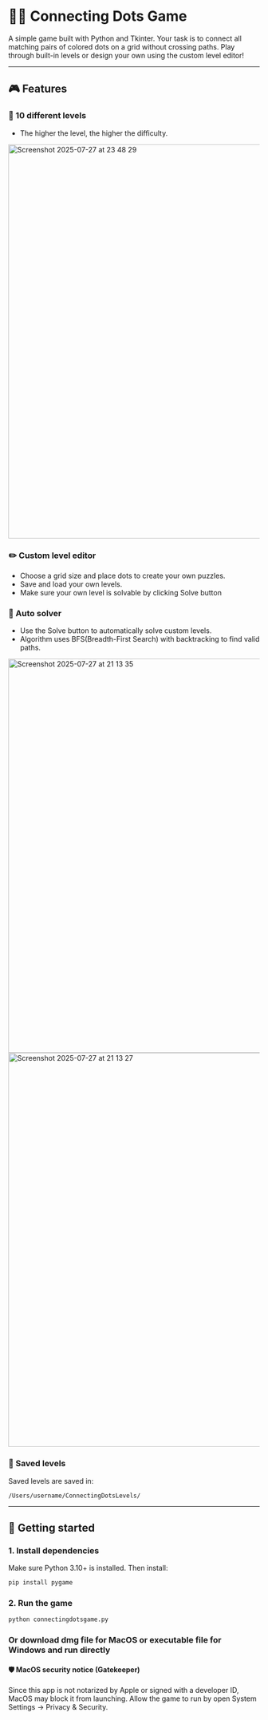 # 🔵🔴 Connecting Dots Game

A simple game built with Python and Tkinter. Your task is to connect all matching pairs of colored dots on a grid without crossing paths. Play through built-in levels or design your own using the custom level editor!

---

## 🎮 Features

### 🧩 10 different levels
* The higher the level, the higher the difficulty.
<img width="712" height="790" alt="Screenshot 2025-07-27 at 23 48 29" src="https://github.com/user-attachments/assets/7d024061-3236-45c8-9dc2-8094635b1000" />

### ✏️ Custom level editor

* Choose a grid size and place dots to create your own puzzles.
* Save and load your own levels.
* Make sure your own level is solvable by clicking Solve button

### 🧠 Auto solver
* Use the Solve button to automatically solve custom levels.
* Algorithm uses BFS(Breadth-First Search) with backtracking to find valid paths.
<img width="712" height="790" alt="Screenshot 2025-07-27 at 21 13 35" src="https://github.com/user-attachments/assets/f8db280a-f3e7-4cbb-9664-6c4ffa7abe93" />
<img width="712" height="790" alt="Screenshot 2025-07-27 at 21 13 27" src="https://github.com/user-attachments/assets/d3339570-2af6-497a-b055-4e5962c37067" />

### 💾 Saved levels
Saved levels are saved in:

```bash
/Users/username/ConnectingDotsLevels/
```

---

## 🚀 Getting started

### 1. Install dependencies
Make sure Python 3.10+ is installed. Then install:

```bash
pip install pygame
```
### 2. Run the game
```bash
python connectingdotsgame.py
```
### Or download dmg file for MacOS or executable file for Windows and run directly

#### 🛡️ MacOS security notice (Gatekeeper)

Since this app is not notarized by Apple or signed with a developer ID, MacOS may block it from launching. Allow the game to run by open System Settings → Privacy & Security.
